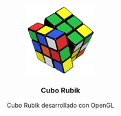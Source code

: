 <div align="center">
  <a href="#">
    <img src="assets/icon.png" alt="Rubik" width="160" height="160">
  </a>

  <h3 align="center">Cubo Rubik</h3>

  <p align="center">
    Cubo Rubik desarrollado con OpenGL
  </p>
</div>

